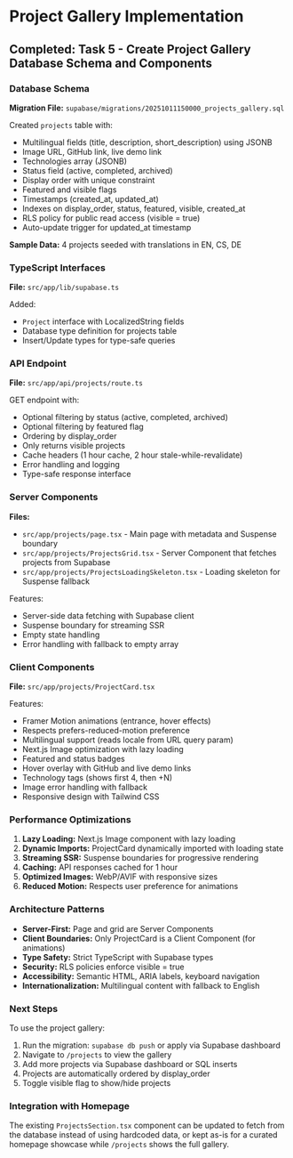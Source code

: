 # Project Gallery Implementation

## Completed: Task 5 - Create Project Gallery Database Schema and Components

### Database Schema

**Migration File:** `supabase/migrations/20251011150000_projects_gallery.sql`

Created `projects` table with:
- Multilingual fields (title, description, short_description) using JSONB
- Image URL, GitHub link, live demo link
- Technologies array (JSONB)
- Status field (active, completed, archived)
- Display order with unique constraint
- Featured and visible flags
- Timestamps (created_at, updated_at)
- Indexes on display_order, status, featured, visible, created_at
- RLS policy for public read access (visible = true)
- Auto-update trigger for updated_at timestamp

**Sample Data:** 4 projects seeded with translations in EN, CS, DE

### TypeScript Interfaces

**File:** `src/app/lib/supabase.ts`

Added:
- `Project` interface with LocalizedString fields
- Database type definition for projects table
- Insert/Update types for type-safe queries

### API Endpoint

**File:** `src/app/api/projects/route.ts`

GET endpoint with:
- Optional filtering by status (active, completed, archived)
- Optional filtering by featured flag
- Ordering by display_order
- Only returns visible projects
- Cache headers (1 hour cache, 2 hour stale-while-revalidate)
- Error handling and logging
- Type-safe response interface

### Server Components

**Files:**
- `src/app/projects/page.tsx` - Main page with metadata and Suspense boundary
- `src/app/projects/ProjectsGrid.tsx` - Server Component that fetches projects from Supabase
- `src/app/projects/ProjectsLoadingSkeleton.tsx` - Loading skeleton for Suspense fallback

Features:
- Server-side data fetching with Supabase client
- Suspense boundary for streaming SSR
- Empty state handling
- Error handling with fallback to empty array

### Client Components

**File:** `src/app/projects/ProjectCard.tsx`

Features:
- Framer Motion animations (entrance, hover effects)
- Respects prefers-reduced-motion preference
- Multilingual support (reads locale from URL query param)
- Next.js Image optimization with lazy loading
- Featured and status badges
- Hover overlay with GitHub and live demo links
- Technology tags (shows first 4, then +N)
- Image error handling with fallback
- Responsive design with Tailwind CSS

### Performance Optimizations

1. **Lazy Loading:** Next.js Image component with lazy loading
2. **Dynamic Imports:** ProjectCard dynamically imported with loading state
3. **Streaming SSR:** Suspense boundaries for progressive rendering
4. **Caching:** API responses cached for 1 hour
5. **Optimized Images:** WebP/AVIF with responsive sizes
6. **Reduced Motion:** Respects user preference for animations

### Architecture Patterns

- **Server-First:** Page and grid are Server Components
- **Client Boundaries:** Only ProjectCard is a Client Component (for animations)
- **Type Safety:** Strict TypeScript with Supabase types
- **Security:** RLS policies enforce visible = true
- **Accessibility:** Semantic HTML, ARIA labels, keyboard navigation
- **Internationalization:** Multilingual content with fallback to English

### Next Steps

To use the project gallery:
1. Run the migration: `supabase db push` or apply via Supabase dashboard
2. Navigate to `/projects` to view the gallery
3. Add more projects via Supabase dashboard or SQL inserts
4. Projects are automatically ordered by display_order
5. Toggle visible flag to show/hide projects

### Integration with Homepage

The existing `ProjectsSection.tsx` component can be updated to fetch from the database instead of using hardcoded data, or kept as-is for a curated homepage showcase while `/projects` shows the full gallery.
